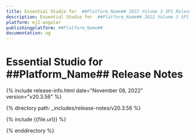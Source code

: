 ```yaml
---
title: Essential Studio for  ##Platform_Name## 2022 Volume 3 SP1 Release Release Notes  
description: Essential Studio for  ##Platform_Name## 2022 Volume 3 SP1 Release Release Notes    
platform: ej2-angular
publishingplatform: ##Platform_Name##
documentation: ug
---
```


# Essential Studio for  ##Platform_Name##  Release Notes  

{% include release-info.html date="November 08, 2022"  version="v20.3.56" %} 

{% directory path: _includes/release-notes/v20.3.56 %}

{% include {{file.url}} %}

{% enddirectory %}
